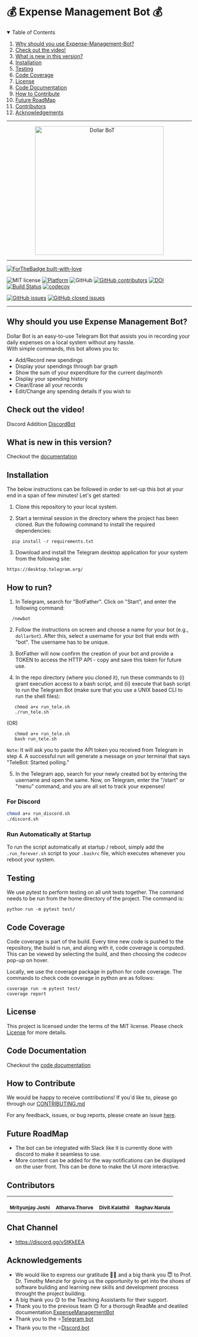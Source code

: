 # 💰 Expense Management Bot 💰

<!-- TABLE OF CONTENTS -->
<details open="open">
  <summary>Table of Contents</summary>
  <ol>
    <li><a href="#why-should-you-use-Dollar Bot">Why should you use Expense-Management-Bot?</a></li>
    <li><a href="#check-out-the-video">Check out the video!</a></li>
    <li><a href="#what-is-new-in-this-version">What is new in this version?</a></li>
    <li><a href="#installation">Installation</a></li>
    <li><a href="#testing">Testing</a></li>
    <li><a href="#code-coverage">Code Coverage</a></li>
    <li><a href="#License">License</a></li>
    <li><a href="#code-documentation">Code Documentation</a></li>
    <li><a href="#how-to-contribute">How to Contribute</a></li>
    <li><a href="#future-roadmap">Future RoadMap</a></li>
   <li><a href="#contributors">Contributors</a></li>
   <li><a href="#acknowledgements">Acknowledgements</a></li>
  </ol>
</details>

<hr>
<p align="center">
<a><img  height=350 width=350 
  src="https://s1.mzstatic.com/us/r30/Purple1/v4/de/ab/45/deab454d-8881-b37d-9513-b0e26424cc57/pr_source.png?downloadKey=1425248837_8a393efcc4a821cbf9639d5570f8e966" alt="Dollar BoT"></a>
</p>
<hr>

[![ForTheBadge built-with-love](http://ForTheBadge.com/images/badges/built-with-love.svg)](https://github.com/Mrityunjay243/dollar_bot)

![MIT license](https://img.shields.io/badge/License-MIT-green.svg)
[![Platform](https://img.shields.io/badge/Platform-Telegram-blue)](https://desktop.telegram.org/)
![GitHub](https://img.shields.io/badge/Language-Python-blue.svg)
[![GitHub contributors](https://img.shields.io/github/contributors/sak007/MyDollarBot-BOTGo)](https://github.com/Mrityunjay243/dollar_bot/graphs/contributors)
[![DOI](https://zenodo.org/badge/720309120.svg)](https://zenodo.org/doi/10.5281/zenodo.10211768)
[![Build Status](https://app.travis-ci.com/usmanwardag/dollar_bot.svg?branch=main)](https://app.travis-ci.com/usmanwardag/dollar_bot)
[![codecov](https://codecov.io/gh/usmanwardag/dollar_bot/branch/main/graph/badge.svg?token=PYAWX95R67)](https://codecov.io/gh/usmanwardag/dollar_bot)

[![GitHub issues](https://img.shields.io/github/issues/Mrityunjay243/dollar_bot)](https://github.com/Mrityunjay243/dollar_bot/issues)
[![GitHub closed issues](https://img.shields.io/github/issues-closed/Mrityunjay243/dollar_bot)](https://github.com/Mrityunjay243/dollar_bot/issues?q=is%3Aissue+is%3Aclosed)

<hr>

## Why should you use Expense Management Bot?

Dollar Bot is an easy-to-use Telegram Bot that assists you in recording your daily expenses on a local system without any hassle.  
With simple commands, this bot allows you to:
- Add/Record new spendings
- Display your spendings through bar graph
- Show the sum of your expenditure for the current day/month
- Display your spending history
- Clear/Erase all your records
- Edit/Change any spending details if you wish to

## Check out the video!

Discord Addition
[DiscordBot](https://youtu.be/T8yfeBl6-0A)


## What is new in this version?

Checkout the [documentation](https://github.com/Mrityunjay243/dollar_bot/wiki/New-Features)
## Installation

The below instructions can be followed in order to set-up this bot at your end in a span of few minutes! Let's get started:

1. Clone this repository to your local system.

2. Start a terminal session in the directory where the project has been cloned. Run the following command to install the required dependencies:
```
  pip install -r requirements.txt

```
3. Download and install the Telegram desktop application for your system from the following site:
 ```
 https://desktop.telegram.org/
 ```
## How to run?

1. In Telegram, search for "BotFather". Click on "Start", and enter the following command:
```
  /newbot
```
2. Follow the instructions on screen and choose a name for your bot (e.g., `dollarbot`). After this, select a username for your bot that ends with "bot". The username has to be unique. 

3. BotFather will now confirm the creation of your bot and provide a TOKEN to access the HTTP API - copy and save this token for future use.

4. In the repo directory (where you cloned it), run these commands to (i) grant execution access to a bash script, and (ii) execute that bash script to run the Telegram Bot (make sure that you use a UNIX based CLI to run the shell files):
```
   chmod a+x run_tele.sh
   ./run_tele.sh
```
   
(OR)
```
   chmod a+x run_tele.sh
   bash run_tele.sh
```
```Note```: It will ask you to paste the API token you received from Telegram in step 4.
A successful run will generate a message on your terminal that says "TeleBot: Started polling." 

5. In the Telegram app, search for your newly created bot by entering the username and open the same. Now, on Telegram, enter the "/start" or "menu" command, and you are all set to track your expenses!

### For Discord
```bash
chmod a+x run_discord.sh
./discord.sh
```
### Run Automatically at Startup

To run the script automatically at startup / reboot, simply add the `.run_forever.sh` script to your `.bashrc` file, which executes whenever you reboot your system.

## Testing

We use pytest to perform testing on all unit tests together. The command needs to be run from the home directory of the project. The command is:
```
python run -m pytest test/
```

## Code Coverage

Code coverage is part of the build. Every time new code is pushed to the repository, the build is run, and along with it, code coverage is computed. This can be viewed by selecting the build, and then choosing the codecov pop-up on hover.

Locally, we use the coverage package in python for code coverage. The commands to check code coverage in python are as follows:

```
coverage run -m pytest test/
coverage report
```

## License

This project is licensed under the terms of the MIT license. Please check [License](https://github.com/Mrityunjay243/dollar_bot/blob/main/LICENSE) for more details.


## Code Documentation

Checkout the [code documentation](https://github.com/Mrityunjay243/dollar_bot/tree/main/docs)

## How to Contribute

We would be happy to receive contributions! If you'd like to, please go through our [CONTRIBUTING.md](https://github.com/Mrityunjay243/dollar_bot/blob/main/CONTRIBUTING.md)

For any feedback, issues, or bug reports, please create an issue [here](https://github.com/Mrityunjay243/dollar_bot/issues).

## Future RoadMap

- The bot can be integrated with Slack like it is currently done with discord to make it seamless to use. 
- More content can be added for the way notifications can be displayed on the user front. This can be done to make the UI more interactive.

## Contributors
<table>
  <tr>
    <td align="center"><a href="https://github.com/Mrityunjay243"><br /><sub><b>Mrityunjay Joshi</b></sub></a></td>
    <td align="center"><a href="https://github.com/AtharvaThorve"><br /><sub><b>Atharva Thorve</b></sub></a><br /></td>
    <td align="center"><a href="https://github.com/divitkalathil"><br /><sub><b>Divit Kalathil</b></sub></a><br /></td>
    <td align="center"><a href="https://github.com/raghavnarula"><br /><sub><b>Raghav Narula</b></sub></a><br /></td>
  </tr>
</table>

## Chat Channel

- https://discord.gg/vStKkEEA

## Acknowledgements

- We would like to express our gratitude 🙏🏻 and a big thank you 😇 to Prof. Dr. Timothy Menzie for giving us the opportunity to get into the shoes of software building and learning new skills and development process throught the project building.
- A big thank you 😊 to the Teaching Assistants for their support.
- Thank you to the previous team 😊 for a thorough ReadMe and deatiled documentation.[ExpenseManagementBot](https://github.com/Mrityunjay243/dollar_bot/blob/main/README.md)
- Thank you to the ⭐️[Telegram bot](https://github.com/python-telegram-bot/python-telegram-bot)
- Thank you to the ⭐️[Discord bot](https://github.com/python-telegram-bot/python-telegram-bot)




